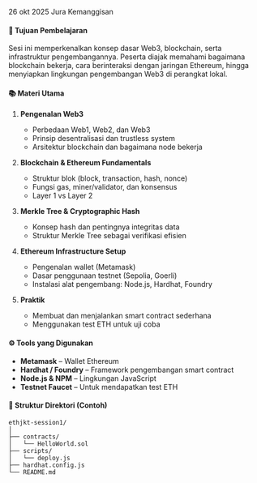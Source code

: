 26 okt 2025
Jura Kemanggisan

#### 🧩 Tujuan Pembelajaran

Sesi ini memperkenalkan konsep dasar Web3, blockchain, serta infrastruktur pengembangannya. Peserta diajak memahami bagaimana blockchain bekerja, cara berinteraksi dengan jaringan Ethereum, hingga menyiapkan lingkungan pengembangan Web3 di perangkat lokal.

#### 📚 Materi Utama

1. **Pengenalan Web3**

   * Perbedaan Web1, Web2, dan Web3
   * Prinsip desentralisasi dan trustless system
   * Arsitektur blockchain dan bagaimana node bekerja

2. **Blockchain & Ethereum Fundamentals**

   * Struktur blok (block, transaction, hash, nonce)
   * Fungsi gas, miner/validator, dan konsensus
   * Layer 1 vs Layer 2

3. **Merkle Tree & Cryptographic Hash**

   * Konsep hash dan pentingnya integritas data
   * Struktur Merkle Tree sebagai verifikasi efisien

4. **Ethereum Infrastructure Setup**

   * Pengenalan wallet (Metamask)
   * Dasar penggunaan testnet (Sepolia, Goerli)
   * Instalasi alat pengembang: Node.js, Hardhat, Foundry

5. **Praktik**

   * Membuat dan menjalankan smart contract sederhana
   * Menggunakan test ETH untuk uji coba

#### ⚙️ Tools yang Digunakan

* **Metamask** – Wallet Ethereum
* **Hardhat / Foundry** – Framework pengembangan smart contract
* **Node.js & NPM** – Lingkungan JavaScript
* **Testnet Faucet** – Untuk mendapatkan test ETH

#### 📁 Struktur Direktori (Contoh)

```
ethjkt-session1/
│
├── contracts/
│   └── HelloWorld.sol
├── scripts/
│   └── deploy.js
├── hardhat.config.js
└── README.md